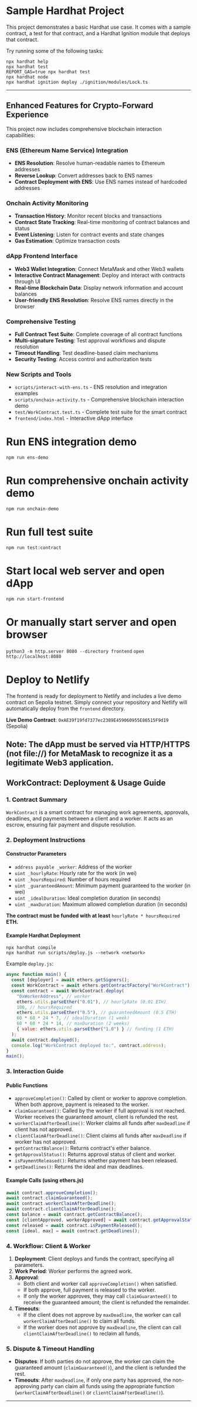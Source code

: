 # Sample Hardhat Project

This project demonstrates a basic Hardhat use case. It comes with a sample contract, a test for that contract, and a Hardhat Ignition module that deploys that contract.

Try running some of the following tasks:

```shell
npx hardhat help
npx hardhat test
REPORT_GAS=true npx hardhat test
npx hardhat node
npx hardhat ignition deploy ./ignition/modules/Lock.ts
```

---

## Enhanced Features for Crypto-Forward Experience

This project now includes comprehensive blockchain interaction capabilities:

### ENS (Ethereum Name Service) Integration
- **ENS Resolution**: Resolve human-readable names to Ethereum addresses
- **Reverse Lookup**: Convert addresses back to ENS names
- **Contract Deployment with ENS**: Use ENS names instead of hardcoded addresses

### Onchain Activity Monitoring
- **Transaction History**: Monitor recent blocks and transactions
- **Contract State Tracking**: Real-time monitoring of contract balances and status
- **Event Listening**: Listen for contract events and state changes
- **Gas Estimation**: Optimize transaction costs

### dApp Frontend Interface
- **Web3 Wallet Integration**: Connect MetaMask and other Web3 wallets
- **Interactive Contract Management**: Deploy and interact with contracts through UI
- **Real-time Blockchain Data**: Display network information and account balances
- **User-friendly ENS Resolution**: Resolve ENS names directly in the browser

### Comprehensive Testing
- **Full Contract Test Suite**: Complete coverage of all contract functions
- **Multi-signature Testing**: Test approval workflows and dispute resolution
- **Timeout Handling**: Test deadline-based claim mechanisms
- **Security Testing**: Access control and authorization tests

### New Scripts and Tools
- `scripts/interact-with-ens.ts` - ENS resolution and integration examples
- `scripts/onchain-activity.ts` - Comprehensive blockchain interaction demo
- `test/WorkContract.test.ts` - Complete test suite for the smart contract
- `frontend/index.html` - Interactive dApp interface

# Run ENS integration demo
`npm run ens-demo`

# Run comprehensive onchain activity demo  
`npm run onchain-demo`

# Run full test suite
`npm run test:contract`

# Start local web server and open dApp
`npm run start-frontend`

# Or manually start server and open browser
`python3 -m http.server 8080 --directory frontend`
`open http://localhost:8080`

# Deploy to Netlify
The frontend is ready for deployment to Netlify and includes a live demo contract on Sepolia testnet. Simply connect your repository and Netlify will automatically deploy from the `frontend` directory.

**Live Demo Contract**: `0xAE39f19fd7377ec2389E459060955E86515F9d19` (Sepolia)

**Note**: The dApp must be served via HTTP/HTTPS (not file://) for MetaMask to recognize it as a legitimate Web3 application.
---

## WorkContract: Deployment & Usage Guide

### 1. Contract Summary

`WorkContract` is a smart contract for managing work agreements, approvals, deadlines, and payments between a client and a worker. It acts as an escrow, ensuring fair payment and dispute resolution.

### 2. Deployment Instructions

#### Constructor Parameters
- `address payable _worker`: Address of the worker
- `uint _hourlyRate`: Hourly rate for the work (in wei)
- `uint _hoursRequired`: Number of hours required
- `uint _guaranteedAmount`: Minimum payment guaranteed to the worker (in wei)
- `uint _idealDuration`: Ideal completion duration (in seconds)
- `uint _maxDuration`: Maximum allowed completion duration (in seconds)

**The contract must be funded with at least** `hourlyRate * hoursRequired` **ETH.**

#### Example Hardhat Deployment
```shell
npx hardhat compile
npx hardhat run scripts/deploy.js --network <network>
```
Example `deploy.js`:
```js
async function main() {
  const [deployer] = await ethers.getSigners();
  const WorkContract = await ethers.getContractFactory("WorkContract");
  const contract = await WorkContract.deploy(
    "0xWorkerAddress", // worker
    ethers.utils.parseEther("0.01"), // hourlyRate (0.01 ETH)
    100, // hoursRequired
    ethers.utils.parseEther("0.5"), // guaranteedAmount (0.5 ETH)
    60 * 60 * 24 * 7, // idealDuration (1 week)
    60 * 60 * 24 * 14, // maxDuration (2 weeks)
    { value: ethers.utils.parseEther("1.0") } // funding (1 ETH)
  );
  await contract.deployed();
  console.log("WorkContract deployed to:", contract.address);
}
main();
```

### 3. Interaction Guide

#### Public Functions
- `approveCompletion()`: Called by client or worker to approve completion. When both approve, payment is released to the worker.
- `claimGuaranteed()`: Called by the worker if full approval is not reached. Worker receives the guaranteed amount, client is refunded the rest.
- `workerClaimAfterDeadline()`: Worker claims all funds after `maxDeadline` if client has not approved.
- `clientClaimAfterDeadline()`: Client claims all funds after `maxDeadline` if worker has not approved.
- `getContractBalance()`: Returns contract's ether balance.
- `getApprovalStatus()`: Returns approval status of client and worker.
- `isPaymentReleased()`: Returns whether payment has been released.
- `getDeadlines()`: Returns the ideal and max deadlines.

#### Example Calls (using ethers.js)
```js
await contract.approveCompletion();
await contract.claimGuaranteed();
await contract.workerClaimAfterDeadline();
await contract.clientClaimAfterDeadline();
const balance = await contract.getContractBalance();
const [clientApproved, workerApproved] = await contract.getApprovalStatus();
const released = await contract.isPaymentReleased();
const [ideal, max] = await contract.getDeadlines();
```

### 4. Workflow: Client & Worker
1. **Deployment**: Client deploys and funds the contract, specifying all parameters.
2. **Work Period**: Worker performs the agreed work.
3. **Approval**:
   - Both client and worker call `approveCompletion()` when satisfied.
   - If both approve, full payment is released to the worker.
   - If only the worker approves, they may call `claimGuaranteed()` to receive the guaranteed amount; the client is refunded the remainder.
4. **Timeouts**:
   - If the client does not approve by `maxDeadline`, the worker can call `workerClaimAfterDeadline()` to claim all funds.
   - If the worker does not approve by `maxDeadline`, the client can call `clientClaimAfterDeadline()` to reclaim all funds.

### 5. Dispute & Timeout Handling
- **Disputes**: If both parties do not approve, the worker can claim the guaranteed amount (`claimGuaranteed()`), and the client is refunded the rest.
- **Timeouts**: After `maxDeadline`, if only one party has approved, the non-approving party can claim all funds using the appropriate function (`workerClaimAfterDeadline()` or `clientClaimAfterDeadline()`).

---
